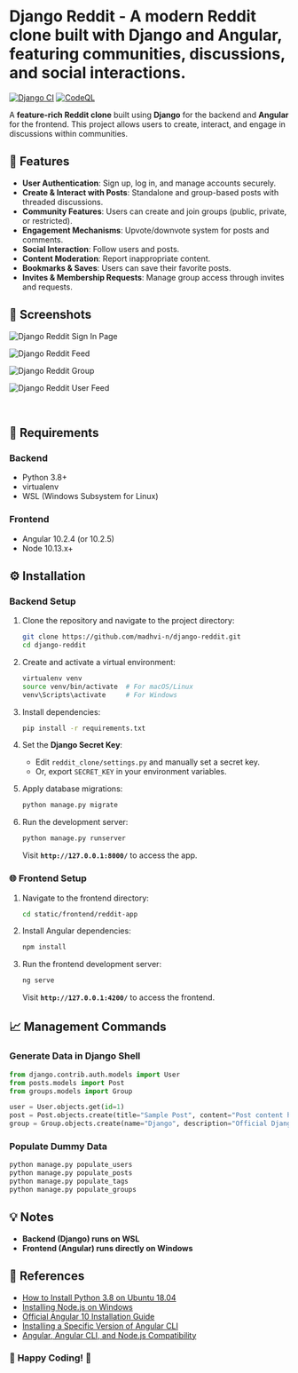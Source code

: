 # Django Reddit - A modern Reddit clone built with Django and Angular, featuring communities, discussions, and social interactions.

[![Django CI](https://github.com/madhvi-n/django-reddit/actions/workflows/django.yml/badge.svg)](https://github.com/madhvi-n/django-reddit/actions/workflows/django.yml)
[![CodeQL](https://github.com/madhvi-n/django-reddit/actions/workflows/github-code-scanning/codeql/badge.svg)](https://github.com/madhvi-n/django-reddit/actions/workflows/github-code-scanning/codeql)

A **feature-rich Reddit clone** built using **Django** for the backend and **Angular** for the frontend. This project allows users to create, interact, and engage in discussions within communities.

## 🚀 Features

- **User Authentication**: Sign up, log in, and manage accounts securely.
- **Create & Interact with Posts**: Standalone and group-based posts with threaded discussions.
- **Community Features**: Users can create and join groups (public, private, or restricted).
- **Engagement Mechanisms**: Upvote/downvote system for posts and comments.
- **Social Interaction**: Follow users and posts.
- **Content Moderation**: Report inappropriate content.
- **Bookmarks & Saves**: Users can save their favorite posts.
- **Invites & Membership Requests**: Manage group access through invites and requests.


## 📸 Screenshots

![Django Reddit Sign In Page](screenshots/image01.png?raw=true "Django Reddit Sign In")

![Django Reddit Feed](screenshots/image02.png?raw=true "Django Reddit Feed")

![Django Reddit Group](screenshots/image03.png?raw=true "Django Reddit Group")

![Django Reddit User Feed](screenshots/image04.png?raw=true "Django Reddit User Feed")

<br>

## 🔧 Requirements

### Backend
- Python 3.8+
- virtualenv
- WSL (Windows Subsystem for Linux)

### Frontend
- Angular 10.2.4 (or 10.2.5)
- Node 10.13.x+


## ⚙️ Installation

### Backend Setup
1. Clone the repository and navigate to the project directory:
    ```bash
    git clone https://github.com/madhvi-n/django-reddit.git
    cd django-reddit
    ```

2. Create and activate a virtual environment:
    ```bash
    virtualenv venv
    source venv/bin/activate  # For macOS/Linux
    venv\Scripts\activate     # For Windows
    ```

3. Install dependencies:
    ```bash
    pip install -r requirements.txt
    ```

4. Set the **Django Secret Key**:
    - Edit `reddit_clone/settings.py` and manually set a secret key.
    - Or, export `SECRET_KEY` in your environment variables.

5. Apply database migrations:
    ```bash
    python manage.py migrate
    ```

6. Run the development server:
    ```bash
    python manage.py runserver
    ```

    Visit **`http://127.0.0.1:8000/`** to access the app.



### 🌐 Frontend Setup
1. Navigate to the frontend directory:
    ```bash
    cd static/frontend/reddit-app
    ```

2. Install Angular dependencies:
    ```bash
    npm install
    ```

3. Run the frontend development server:
    ```bash
    ng serve
    ```

    Visit **`http://127.0.0.1:4200/`** to access the frontend.


## 📈 Management Commands

### Generate Data in Django Shell
```python
from django.contrib.auth.models import User
from posts.models import Post
from groups.models import Group

user = User.objects.get(id=1)
post = Post.objects.create(title="Sample Post", content="Post content here", author=user)
group = Group.objects.create(name="Django", description="Official Django community on Django Reddit")
```

### Populate Dummy Data
```bash
python manage.py populate_users
python manage.py populate_posts
python manage.py populate_tags
python manage.py populate_groups
```


## 💡 Notes
- **Backend (Django) runs on WSL**
- **Frontend (Angular) runs directly on Windows**


## 📐 References
- [How to Install Python 3.8 on Ubuntu 18.04](https://linuxize.com/post/how-to-install-python-3-8-on-ubuntu-18-04/)
- [Installing Node.js on Windows](https://www.guru99.com/download-install-node-js.html)
- [Official Angular 10 Installation Guide](https://v10.angular.io/guide/setup-local)
- [Installing a Specific Version of Angular CLI](https://stackoverflow.com/questions/44759621/install-specific-version-of-ng-cli)
- [Angular, Angular CLI, and Node.js Compatibility](https://stackoverflow.com/questions/60248452/is-there-a-compatibility-list-for-angular-angular-cli-and-node-js)

### 🎉 **Happy Coding!** 🚀

